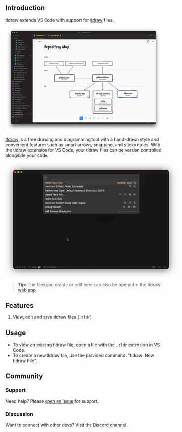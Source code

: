 ## Introduction

tldraw extends VS Code with support for [tldraw](https://tldraw.com) files.

![A screenshot of tldraw in VS Code](./assets/screenshot.png)

[tldraw](https://tldraw.com) is a free drawing and diagramming tool with a hand-drawn style and convenient features such as smart arrows, snapping, and sticky notes. With the tldraw extension for VS Code, your tldraw files can be version controlled alongside your code.

<img alt="A recording of tldraw in VS Code" src="./assets/recording.gif" style="border-radius: 8px 8px 8px 8px; overflow: hidden; box-shadow: 0px 2px 24px rgba(0,0,0,.6);margin: 24px;"/>

> **Tip:** The files you create or edit here can also be opened in the tldraw [web app](https://tldraw.com).

## Features

1. View, edit and save tldraw files (`.tldr`)

## Usage

- To view an existing tldraw file, open a file with the `.tldr` extension in VS Code.
- To create a new tldraw file, use the provided command: "tldraw: New tldraw File".

## Community

### Support

Need help? Please [open an issue](https://github.com/tldraw/tldraw/issues/new) for support.

### Discussion

Want to connect with other devs? Visit the [Discord channel](https://discord.gg/SBBEVCA4PG).
